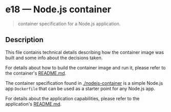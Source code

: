 # e18 &mdash; Node.js container
> container specification for a Node.js application.

## Description
This file contains technical details describing how the container image was built and some info about the decisions taken.

For details about how to build the container image and run it, please refer to the container's [README.md](./nodejs-container/README.md).

The container specification found in [./nodejs-container](./nodejs-container/) is a simple Node.js app `Dockerfile` that can be used as a starter point for any Node.js app.

For details about the application capabilities, please refer to the application's [README.md](nodejs-container/nodejs-ui-app/README.md).
